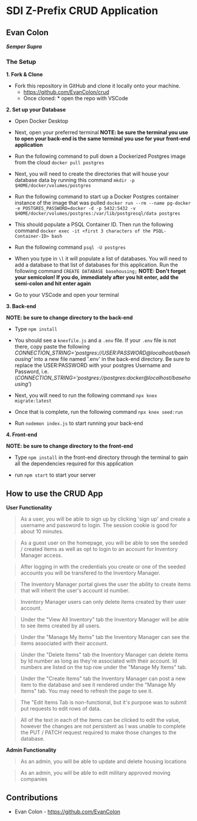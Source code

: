 # SDI Z-Prefix CRUD Application
## Evan Colon

***Semper Supra***


### The Setup

**1. Fork & Clone** 

* Fork this repository in GitHub and clone it locally onto your machine.
	* https://github.com/EvanColon/crud
	* Once cloned:
			* open the repo with VSCode

**2. Set up your Database**

* Open Docker Desktop

* Next, open your preferred terminal **NOTE: be sure the terminal you use to open your back-end is the same terminal you use for your front-end application**

* Run the following command to pull down a Dockerized Postgres image from the cloud `docker pull postgres`

* Next, you will need to create the directories that will house your database data by running this command `mkdir -p $HOME/docker/volumes/postgres`

* Run the following command to start up a Docker Postgres container instance of the image that was pulled `docker run --rm --name pg-docker -e POSTGRES_PASSWORD=docker -d -p 5432:5432 -v $HOME/docker/volumes/postgres:/var/lib/postgresql/data postgres`

* This should populate a PSQL Container ID. Then run the following command `docker exec -it <first 3 characters of the PSQL-Container-ID> bash`

* Run the following command `psql -U postgres`

* When you type in `\l` it will populate a list of databases. You will need to add a database to that list of databases for this application. Run the following command `CREATE DATABASE basehousing;` **NOTE: Don't forget your semicolon! If you do, immediately after you hit enter, add the semi-colon and hit enter again**

* Go to your VSCode and open your terminal

**3. Back-end**

**NOTE: be sure to change directory to the back-end**

* Type `npm install`

* You should see a `knexfile.js` and a `.env` file. If your `.env` file is not there, copy paste the following *CONNECTION_STRING='postgres://USER:PASSWORD@localhost/basehousing'* into a new file named '.env' in the back-end directory. Be sure to replace the USER:PASSWORD with your postgres Username and Password, i.e.(*CONNECTION_STRING='postgres://postgres:docker@localhost/basehousing'*)

* Next, you will need to run the following command `npx knex migrate:latest`

* Once that is complete, run the following command `npx knex seed:run`

* Run `nodemon index.js` to start running your back-end 

**4. Front-end**

**NOTE: be sure to change directory to the front-end**

* Type `npm install` in the front-end directory through the terminal to gain all the dependencies required for this application 

* run `npm start` to start your server 

## How to use the CRUD App

**User Functionality**

> As a user, you will be able to sign up by clicking 'sign up' and create a username and password to login. The session cookie is good for about 10 minutes.

> As a guest user on the homepage, you will be able to see the seeded / created items as well as opt to login to an account for Inventory Manager access.

> After logging in with the credentials you create or one of the seeded accounts you will be transfered to the Inventory Manager.

> The Inventory Manager portal gives the user the ability to create items that will inherit the user's account id number.

> Inventory Manager users can only delete items created by their user account.

> Under the "View All Inventory" tab the Inventory Manager will be able to see items created by all users.

> Under the "Manage My Items" tab the Inventory Manager can see the items associated with their account.

> Under the "Delete Items" tab the Inventory Manager can delete items by Id number as long as they're associated with their account. Id numbers are listed on the top row under the "Manage My Items" tab.

> Under the "Create Items" tab the Inventory Manager can post a new item to the database and see it rendered under the "Manage My Items" tab. You may need to refresh the page to see it.

> The "Edit Items Tab is non-functional, but it's purpose was to submit put requests to edit rows of data.

> All of the text in each of the items can be clicked to edit the value, however the changes are not persistent as I was unable to complete the PUT / PATCH request required to make those changes to the database. 



**Admin Functionality**

> As an admin, you will be able to update and delete housing locations

> As an admin, you will be able to edit military approved moving companies

## Contributions

* Evan Colon - https://github.com/EvanColon




